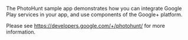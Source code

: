 The PhotoHunt sample app demonstrates how you can integrate Google Play services
in your app, and use components of the Google+ platform.

Please see https://developers.google.com/+/photohunt/ for more information.
